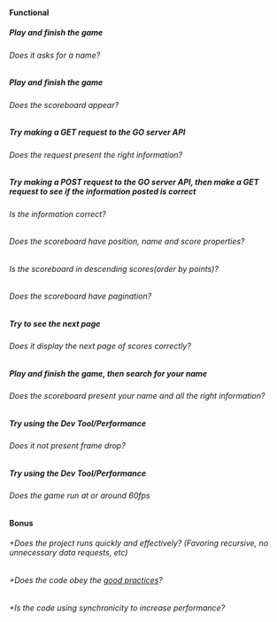 #### Functional

##### Play and finish the game

###### Does it asks for a name?

##### Play and finish the game

###### Does the scoreboard appear?

##### Try making a GET request to the GO server API

###### Does the request present the right information?

##### Try making a POST request to the GO server API, then make a GET request to see if the information posted is correct

###### Is the information correct?

###### Does the scoreboard have position, name and score properties?

###### Is the scoreboard in descending scores(order by points)?

###### Does the scoreboard have pagination?

##### Try to see the next page

###### Does it display the next page of scores correctly?

##### Play and finish the game, then search for your name

###### Does the scoreboard present your name and all the right information?

##### Try using the Dev Tool/Performance

###### Does it not present frame drop?

##### Try using the Dev Tool/Performance

###### Does the game run at or around 60fps

#### Bonus

###### +Does the project runs quickly and effectively? (Favoring recursive, no unnecessary data requests, etc)

###### +Does the code obey the [good practices](https://public.01-edu.org/subjects/good-practices/README.md)?

###### +Is the code using synchronicity to increase performance?

